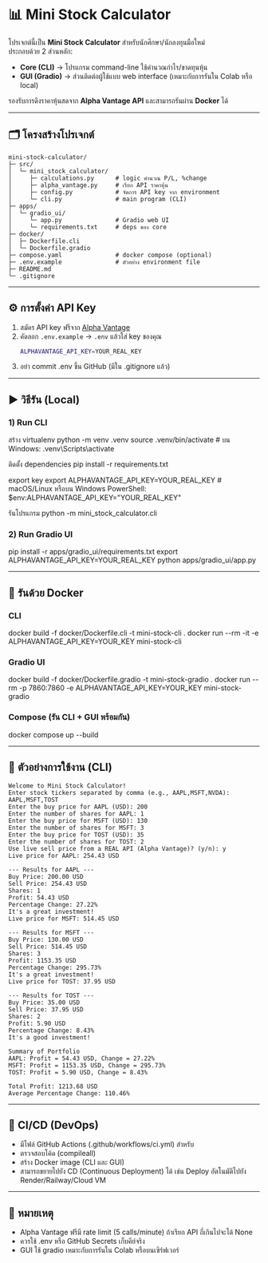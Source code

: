 # 📊 Mini Stock Calculator

โปรเจกต์นี้เป็น **Mini Stock Calculator** สำหรับนักศึกษา/นักลงทุนมือใหม่  
ประกอบด้วย 2 ส่วนหลัก:  
- **Core (CLI)** → โปรแกรม command-line ใช้คำนวณกำไร/ขาดทุนหุ้น  
- **GUI (Gradio)** → ส่วนติดต่อผู้ใช้แบบ web interface (เหมาะกับการรันใน Colab หรือ local)  

รองรับการดึงราคาหุ้นสดจาก **Alpha Vantage API** และสามารถรันผ่าน **Docker** ได้

---

## 🗂️ โครงสร้างโปรเจกต์
```
mini-stock-calculator/
├─ src/
│  └─ mini_stock_calculator/
│     ├─ calculations.py      # logic คำนวณ P/L, %change
│     ├─ alpha_vantage.py     # เรียก API ราคาหุ้น
│     ├─ config.py            # จัดการ API key จาก environment
│     └─ cli.py               # main program (CLI)
├─ apps/
│  └─ gradio_ui/
│     └─ app.py               # Gradio web UI
│     └─ requirements.txt     # deps ของ core
├─ docker/
│  ├─ Dockerfile.cli
│  └─ Dockerfile.gradio
├─ compose.yaml               # docker compose (optional)
├─ .env.example               # ตัวอย่าง environment file
├─ README.md
└─ .gitignore
```

---

## ⚙️ การตั้งค่า API Key
1. สมัคร API key ฟรีจาก [Alpha Vantage](https://www.alphavantage.co/support/#api-key)  
2. คัดลอก `.env.example` → `.env` แล้วใส่ key ของคุณ  
   ```bash
   ALPHAVANTAGE_API_KEY=YOUR_REAL_KEY
3. อย่า commit .env ขึ้น GitHub (มีใน .gitignore แล้ว)

---

## ▶️ วิธีรัน (Local)
### 1) Run CLI

สร้าง virtualenv
python -m venv .venv
source .venv/bin/activate  # บน Windows: .venv\Scripts\activate

ติดตั้ง dependencies
pip install -r requirements.txt

export key
export ALPHAVANTAGE_API_KEY=YOUR_REAL_KEY   # macOS/Linux
หรือบน Windows PowerShell:
$env:ALPHAVANTAGE_API_KEY="YOUR_REAL_KEY"

รันโปรแกรม
python -m mini_stock_calculator.cli

### 2) Run Gradio UI
pip install -r apps/gradio_ui/requirements.txt
export ALPHAVANTAGE_API_KEY=YOUR_REAL_KEY
python apps/gradio_ui/app.py

---

## 🐳 รันด้วย Docker
### CLI
docker build -f docker/Dockerfile.cli -t mini-stock-cli .
docker run --rm -it -e ALPHAVANTAGE_API_KEY=YOUR_KEY mini-stock-cli

### Gradio UI
docker build -f docker/Dockerfile.gradio -t mini-stock-gradio .
docker run --rm -p 7860:7860 -e ALPHAVANTAGE_API_KEY=YOUR_KEY mini-stock-gradio

### Compose (รัน CLI + GUI พร้อมกัน)
docker compose up --build

---

## 📌 ตัวอย่างการใช้งาน (CLI)
```
Welcome to Mini Stock Calculator!
Enter stock tickers separated by comma (e.g., AAPL,MSFT,NVDA): AAPL,MSFT,TOST
Enter the buy price for AAPL (USD): 200
Enter the number of shares for AAPL: 1
Enter the buy price for MSFT (USD): 130
Enter the number of shares for MSFT: 3
Enter the buy price for TOST (USD): 35
Enter the number of shares for TOST: 2
Use live sell price from a REAL API (Alpha Vantage)? (y/n): y
Live price for AAPL: 254.43 USD

--- Results for AAPL ---
Buy Price: 200.00 USD
Sell Price: 254.43 USD
Shares: 1
Profit: 54.43 USD
Percentage Change: 27.22%
It's a great investment!
Live price for MSFT: 514.45 USD

--- Results for MSFT ---
Buy Price: 130.00 USD
Sell Price: 514.45 USD
Shares: 3
Profit: 1153.35 USD
Percentage Change: 295.73%
It's a great investment!
Live price for TOST: 37.95 USD

--- Results for TOST ---
Buy Price: 35.00 USD
Sell Price: 37.95 USD
Shares: 2
Profit: 5.90 USD
Percentage Change: 8.43%
It's a good investment!

Summary of Portfolio
AAPL: Profit = 54.43 USD, Change = 27.22%
MSFT: Profit = 1153.35 USD, Change = 295.73%
TOST: Profit = 5.90 USD, Change = 8.43%

Total Profit: 1213.68 USD
Average Percentage Change: 110.46%
```
---

## 🔄 CI/CD (DevOps)
- มีไฟล์ GitHub Actions (.github/workflows/ci.yml) สำหรับ
 - ตรวจสอบโค้ด (compileall)
 - สร้าง Docker image (CLI และ GUI)
- สามารถขยายไปยัง CD (Continuous Deployment) ได้ เช่น Deploy อัตโนมัติไปยัง Render/Railway/Cloud VM

---

## 📌 หมายเหตุ
- Alpha Vantage ฟรีมี rate limit (5 calls/minute) ถ้าเรียก API ถี่เกินไปจะได้ None
- ควรใช้ .env หรือ GitHub Secrets เก็บคีย์จริง
- GUI ใช้ gradio เหมาะกับการรันใน Colab หรือบนเซิร์ฟเวอร์
